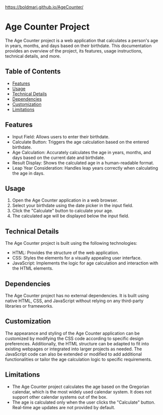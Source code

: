 https://boldmari.github.io/AgeCounter/

Age Counter Project
==================

The Age Counter project is a web application that calculates a person's age in years, months, and days based on their birthdate. This documentation provides an overview of the project, its features, usage instructions, technical details, and more.

Table of Contents
-----------------
- [Features](#features)
- [Usage](#usage)
- [Technical Details](#technical-details)
- [Dependencies](#dependencies)
- [Customization](#customization)
- [Limitations](#limitations)

Features
--------
- Input Field: Allows users to enter their birthdate.
- Calculate Button: Triggers the age calculation based on the entered birthdate.
- Age Calculation: Accurately calculates the age in years, months, and days based on the current date and birthdate.
- Result Display: Shows the calculated age in a human-readable format.
- Leap Year Consideration: Handles leap years correctly when calculating the age in days.

Usage
-----
1. Open the Age Counter application in a web browser.
2. Select your birthdate using the date picker in the input field.
3. Click the "Calculate" button to calculate your age.
4. The calculated age will be displayed below the input field.

Technical Details
-----------------
The Age Counter project is built using the following technologies:

- HTML: Provides the structure of the web application.
- CSS: Styles the elements for a visually appealing user interface.
- JavaScript: Implements the logic for age calculation and interaction with the HTML elements.

Dependencies
------------
The Age Counter project has no external dependencies. It is built using native HTML, CSS, and JavaScript without relying on any third-party libraries or frameworks.

Customization
-------------
The appearance and styling of the Age Counter application can be customized by modifying the CSS code according to specific design preferences. Additionally, the HTML structure can be adapted to fit into existing webpages or integrated into larger projects as needed. The JavaScript code can also be extended or modified to add additional functionalities or tailor the age calculation logic to specific requirements.

Limitations
-----------
- The Age Counter project calculates the age based on the Gregorian calendar, which is the most widely used calendar system. It does not support other calendar systems out of the box.
- The age is calculated only when the user clicks the "Calculate" button. Real-time age updates are not provided by default.



